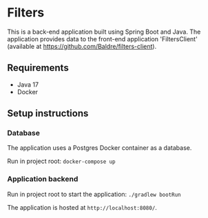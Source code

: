 # Filters

This is a back-end application built using Spring Boot and Java.
The application provides data to the front-end application 'FiltersClient' (available at https://github.com/Baldre/filters-client).

## Requirements

* Java 17
* Docker

## Setup instructions

### Database

The application uses a Postgres Docker container as a database.

Run in project root: ```docker-compose up```

### Application backend

Run in project root to start the application: ```./gradlew bootRun```

The application is hosted at `http://localhost:8080/`.